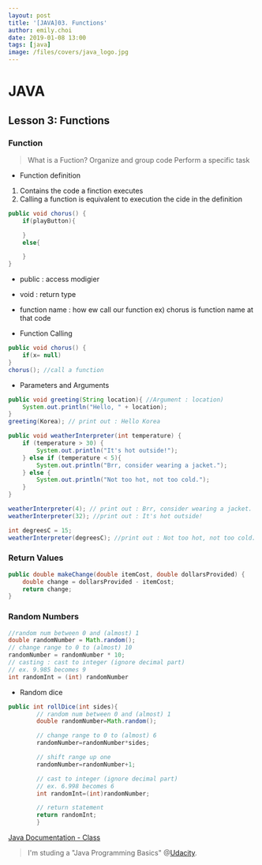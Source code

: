 ```yaml
---
layout: post
title: '[JAVA]03. Functions'
author: emily.choi
date: 2019-01-08 13:00
tags: [java]
image: /files/covers/java_logo.jpg
---
```

# JAVA 

## Lesson 3: Functions

### Function
> What is a Fuction?
> Organize and group code
> Perform a specific task

- Function definition
1. Contains the code a finction executes
2. Calling a function is equivalent to execution the cide in the definition
```java
public void chorus() {
    if(playButton){

    }
    else{

    }
}
```
- public : access modigier
- void : return type
- function name : how ew call our function ex) chorus is function name at that code

- Function Calling
```java
public void chorus() {
    if(x= null)
}
chorus(); //call a function
```
- Parameters and Arguments
```java
public void greeting(String location){ //Argument : location)
    System.out.println("Hello, " + location);
}
greeting(Korea); // print out : Hello Korea 
```
```java
public void weatherInterpreter(int temperature) {
    if (temperature > 30) {
        System.out.println("It's hot outside!");
    } else if (temperature < 5){
        System.out.println("Brr, consider wearing a jacket.");
    } else {
        System.out.println("Not too hot, not too cold.");
    }
}

weatherInterpreter(4); // print out : Brr, consider wearing a jacket.
weatherInterpreter(32); //print out : It's hot outside!

int degreesC = 15;
weatherInterpreter(degreesC); //print out : Not too hot, not too cold.
```

### Return Values

```java
public double makeChange(double itemCost, double dollarsProvided) {
    double change = dollarsProvided - itemCost;
    return change;
}
```
### Random Numbers
```java
//random num between 0 and (almost) 1
double randomNumber = Math.random();
// change range to 0 to (almost) 10
randomNumber = randomNumber * 10;
// casting : cast to integer (ignore decimal part)
// ex. 9.985 becomes 9
int randomInt = (int) randomNumber
```
- Random dice
```java
public int rollDice(int sides){
        // random num between 0 and (almost) 1
        double randomNumber=Math.random();

        // change range to 0 to (almost) 6
        randomNumber=randomNumber*sides;

        // shift range up one
        randomNumber=randomNumber+1;

        // cast to integer (ignore decimal part)
        // ex. 6.998 becomes 6
        int randomInt=(int)randomNumber;

        // return statement
        return randomInt;
        }
```
[Java Documentation - Class](https://docs.oracle.com/javase/8/docs/api/allclasses-noframe.html)

> I'm studing a "Java Programming Basics" @[Udacity](https://www.udacity.com/course/java-programming-basics--ud282).

